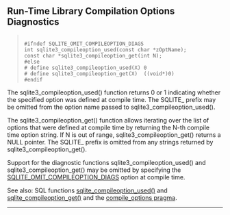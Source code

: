## Run\-Time Library Compilation Options Diagnostics




> ```
> 
> #ifndef SQLITE_OMIT_COMPILEOPTION_DIAGS
> int sqlite3_compileoption_used(const char *zOptName);
> const char *sqlite3_compileoption_get(int N);
> #else
> # define sqlite3_compileoption_used(X) 0
> # define sqlite3_compileoption_get(X)  ((void*)0)
> #endif
> 
> ```



The sqlite3\_compileoption\_used() function returns 0 or 1
indicating whether the specified option was defined at
compile time. The SQLITE\_ prefix may be omitted from the
option name passed to sqlite3\_compileoption\_used().


The sqlite3\_compileoption\_get() function allows iterating
over the list of options that were defined at compile time by
returning the N\-th compile time option string. If N is out of range,
sqlite3\_compileoption\_get() returns a NULL pointer. The SQLITE\_
prefix is omitted from any strings returned by
sqlite3\_compileoption\_get().


Support for the diagnostic functions sqlite3\_compileoption\_used()
and sqlite3\_compileoption\_get() may be omitted by specifying the
[SQLITE\_OMIT\_COMPILEOPTION\_DIAGS](compile.html#omit_compileoption_diags) option at compile time.


See also: SQL functions [sqlite\_compileoption\_used()](lang_corefunc.html#sqlite_compileoption_used) and
[sqlite\_compileoption\_get()](lang_corefunc.html#sqlite_compileoption_get) and the [compile\_options pragma](pragma.html#pragma_compile_options).




---


